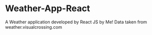 # Weather-App-React
A Weather application developed by React JS by Me!
Data taken from weather.visualcrossing.com
